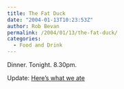 ```yaml
---
title: The Fat Duck
date: "2004-01-13T10:23:53Z"
author: Rob Bevan
permalink: /2004/01/13/the-fat-duck/
categories:
  - Food and Drink
---
```

Dinner. Tonight. 8.30pm.

<div class="update">
  Update: <a href="/post/2004-01-16-heres-what-we-ate/">Here&#8217;s what we ate</a>
</div>

